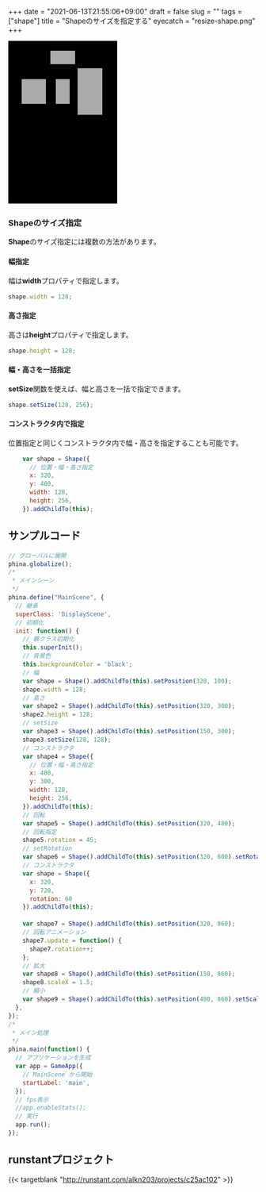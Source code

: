 +++
date = "2021-06-13T21:55:06+09:00"
draft = false
slug = ""
tags = ["shape"]
title = "Shapeのサイズを指定する"
eyecatch = "resize-shape.png"
+++

![resize-shape](resize-shape.png)

### Shapeのサイズ指定
**Shape**のサイズ指定には複数の方法があります。

#### 幅指定
幅は**width**プロパティで指定します。

```js
shape.width = 128;
```

#### 高さ指定
高さは**height**プロパティで指定します。

```js
shape.height = 128;
```

#### 幅・高さを一括指定
**setSize**関数を使えば、幅と高さを一括で指定できます。

```js
shape.setSize(128, 256);
```

#### コンストラクタ内で指定
位置指定と同じくコンストラクタ内で幅・高さを指定することも可能です。

```js
    var shape = Shape({
      // 位置・幅・高さ指定
      x: 320,
      y: 480,
      width: 128,
      height: 256,
    }).addChildTo(this);
```

## サンプルコード
```js
// グローバルに展開
phina.globalize();
/*
 * メインシーン
 */
phina.define("MainScene", {
  // 継承
  superClass: 'DisplayScene',
  // 初期化
  init: function() {
    // 親クラス初期化
    this.superInit();
    // 背景色
    this.backgroundColor = 'black';
    // 幅
    var shape = Shape().addChildTo(this).setPosition(320, 100);
    shape.width = 128;
    // 高さ
    var shape2 = Shape().addChildTo(this).setPosition(320, 300);
    shape2.height = 128;
    // setSize
    var shape3 = Shape().addChildTo(this).setPosition(150, 300);
    shape3.setSize(128, 128);
    // コンストラクタ
    var shape4 = Shape({
      // 位置・幅・高さ指定
      x: 480,
      y: 300,
      width: 128,
      height: 256,
    }).addChildTo(this);
    // 回転
    var shape5 = Shape().addChildTo(this).setPosition(320, 480);
    // 回転指定
    shape5.rotation = 45;
    // setRotation
    var shape6 = Shape().addChildTo(this).setPosition(320, 600).setRotation(15);
    // コンストラクタ
    var shape = Shape({
      x: 320,
      y: 720,
      rotation: 60
    }).addChildTo(this);

    var shape7 = Shape().addChildTo(this).setPosition(320, 860);
    // 回転アニメーション
    shape7.update = function() {
      shape7.rotation++;
    };
    // 拡大
    var shape8 = Shape().addChildTo(this).setPosition(150, 860);
    shape8.scaleX = 1.5;
    // 縮小
    var shape9 = Shape().addChildTo(this).setPosition(480, 860).setScale(0.5, 0.5);
  },
});
/*
 * メイン処理
 */
phina.main(function() {
  // アプリケーションを生成
  var app = GameApp({
    // MainScene から開始
    startLabel: 'main',
  });
  // fps表示
  //app.enableStats();
  // 実行
  app.run();
});
```

## runstantプロジェクト
{{< targetblank "http://runstant.com/alkn203/projects/c25ac102" >}}